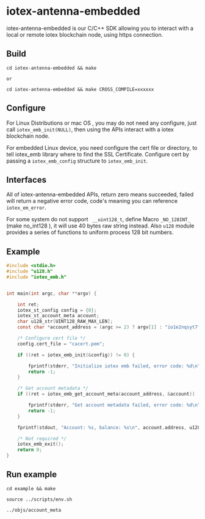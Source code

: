 # iotex-antenna-embedded 

iotex-antenna-embedded is our C/C++ SDK allowing you to interact with a local or remote iotex blockchain node, using https connection.



## Build

```
cd iotex-antenna-embedded && make 

or 

cd iotex-antenna-embedded && make CROSS_COMPILE=xxxxxx
```

## Configure

For Linux Distributions or mac OS , you may do not need any configure, just call `iotex_emb_init(NULL)`,  then using the APIs interact  with a iotex blockchain node. 

For embedded Linux device, you need configure the cert file or directory, to tell iotex\_emb library where to find the SSL Certificate. Configure cert by passing a `iotex_emb_config` structure to `iotex_emb_init`.

## Interfaces

All of iotex-antenna-embedded APIs, return zero means succeeded, failed will return a negative error code, code's meaning you can reference `iotex_em_error`. 

For some system do not support ` __uint128_t`,  define Macro `_NO_128INT_` (make  no\_int128  ), it will use 40 bytes raw string instead. Also `u128` module provides a series of functions to uniform process 128 bit numbers.

## Example

```c
#include <stdio.h>
#include "u128.h"
#include "iotex_emb.h"


int main(int argc, char **argv) {

    int ret;
    iotex_st_config config = {0};
    iotex_st_account_meta account;
    char u128_str[UINT128_RAW_MAX_LEN];
    const char *account_address = (argc >= 2) ? argv[1] : "io1e2nqsyt7fkpzs5x7zf2uk0jj72teu5n6aku3tr";

    /* Configure cert file */
    config.cert_file = "cacert.pem";

    if ((ret = iotex_emb_init(&config)) != 0) {

        fprintf(stderr, "Initialize iotex emb failed, error code: %d\n", ret);
        return -1;
    }

    /* Get account metadata */
    if ((ret = iotex_emb_get_account_meta(account_address, &account)) != 0) {

        fprintf(stderr, "Get account metadata failed, error code: %d\n", ret);
        return -1;
    }

    fprintf(stdout, "Account: %s, balance: %s\n", account.address, u1282str(account.balance, u128_str, sizeof(u128_str)));

    /* Not required */
    iotex_emb_exit();
    return 0;
}
```



## Run example

```
cd example && make

source ../scripts/env.sh

../objs/account_meta
```


